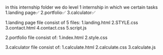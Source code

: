 in this internship folder we do level 1 internship in which we certain tasks
1.landing page✅
2.portfolio✅
3.calculator✅

1.landing page file consist of 5 files: 1.landing.html
                                        2.STYLE.css
                                        3.contact.html
                                        4.contact.css
                                        5.script.js

2.portfolio file consist of: 1.index.html
                             2.style.css

3.calculator file consist of: 1.calculate.html
                              2.calculate.css
                              3.calculate.js
